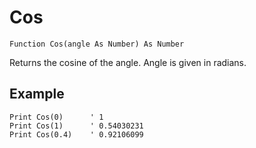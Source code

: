 <!--math-->
Cos
===

```eppabasic
Function Cos(angle As Number) As Number
```

Returns the cosine of the angle. Angle is given in radians.

Example
---------
```eppabasic
Print Cos(0)      ' 1
Print Cos(1)      ' 0.54030231
Print Cos(0.4)    ' 0.92106099
```
